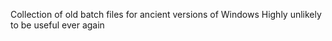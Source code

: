 Collection of old batch files for ancient versions of Windows
Highly unlikely to be useful ever again
